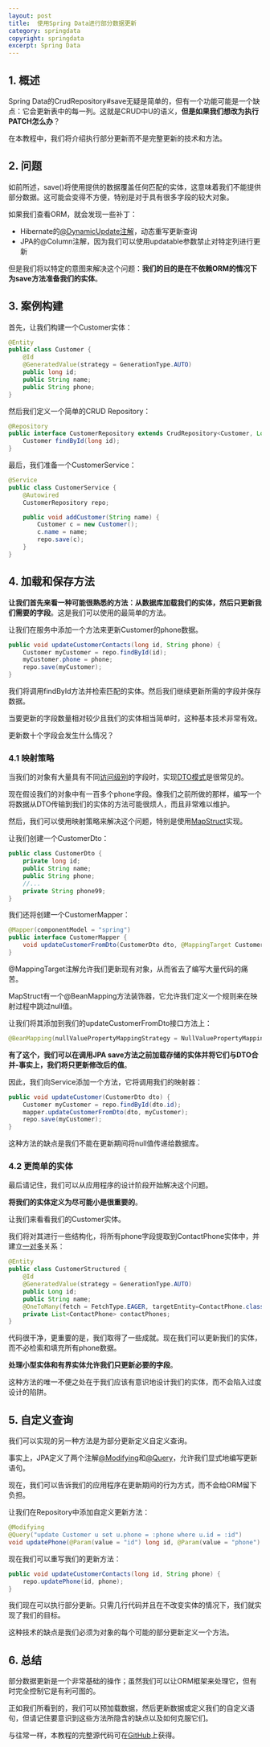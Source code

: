 ```yaml
---
layout: post
title:  使用Spring Data进行部分数据更新
category: springdata
copyright: springdata
excerpt: Spring Data
---
```


## 1. 概述

Spring Data的CrudRepository#save无疑是简单的，但有一个功能可能是一个缺点：它会更新表中的每一列。这就是CRUD中U的语义，**但是如果我们想改为执行PATCH怎么办**？

在本教程中，我们将介绍执行部分更新而不是完整更新的技术和方法。

## 2. 问题

如前所述，save()将使用提供的数据覆盖任何匹配的实体，这意味着我们不能提供部分数据。这可能会变得不方便，特别是对于具有很多字段的较大对象。

如果我们查看ORM，就会发现一些补丁：

-   Hibernate的[@DynamicUpdate注解](https://www.baeldung.com/spring-data-jpa-dynamicupdate)，动态重写更新查询
-   JPA的@Column注解，因为我们可以使用updatable参数禁止对特定列进行更新

但是我们将以特定的意图来解决这个问题：**我们的目的是在不依赖ORM的情况下为save方法准备我们的实体**。

## 3. 案例构建

首先，让我们构建一个Customer实体：

```java
@Entity
public class Customer {
    @Id
    @GeneratedValue(strategy = GenerationType.AUTO)
    public long id;
    public String name;
    public String phone;
}
```

然后我们定义一个简单的CRUD Repository：

```java
@Repository 
public interface CustomerRepository extends CrudRepository<Customer, Long> {
    Customer findById(long id);
}
```

最后，我们准备一个CustomerService：

```java
@Service
public class CustomerService {
    @Autowired
    CustomerRepository repo;

    public void addCustomer(String name) {
        Customer c = new Customer();
        c.name = name;
        repo.save(c);
    }
}
```

## 4. 加载和保存方法

**让我们首先来看一种可能很熟悉的方法：从数据库加载我们的实体，然后只更新我们需要的字段**。这是我们可以使用的最简单的方法。

让我们在服务中添加一个方法来更新Customer的phone数据。

```java
public void updateCustomerContacts(long id, String phone) {
    Customer myCustomer = repo.findById(id);
    myCustomer.phone = phone;
    repo.save(myCustomer);
}
```

我们将调用findById方法并检索匹配的实体。然后我们继续更新所需的字段并保存数据。

当要更新的字段数量相对较少且我们的实体相当简单时，这种基本技术非常有效。

更新数十个字段会发生什么情况？

### 4.1 映射策略

当我们的对象有大量具有不同[访问级别](https://www.baeldung.com/java-access-modifiers)的字段时，实现[DTO模式](https://www.baeldung.com/entity-to-and-from-dto-for-a-java-spring-application)是很常见的。

现在假设我们的对象中有一百多个phone字段。像我们之前所做的那样，编写一个将数据从DTO传输到我们的实体的方法可能很烦人，而且非常难以维护。

然后，我们可以使用映射策略来解决这个问题，特别是使用[MapStruct](https://www.baeldung.com/mapstruct)实现。

让我们创建一个CustomerDto：

```java
public class CustomerDto {
    private long id;
    public String name;
    public String phone;
    //...
    private String phone99;
}
```

我们还将创建一个CustomerMapper：

```java
@Mapper(componentModel = "spring")
public interface CustomerMapper {
    void updateCustomerFromDto(CustomerDto dto, @MappingTarget Customer entity);
}
```

@MappingTarget注解允许我们更新现有对象，从而省去了编写大量代码的痛苦。

MapStruct有一个@BeanMapping方法装饰器，它允许我们定义一个规则来在映射过程中跳过null值。

让我们将其添加到我们的updateCustomerFromDto接口方法上：

```java
@BeanMapping(nullValuePropertyMappingStrategy = NullValuePropertyMappingStrategy.IGNORE)
```

**有了这个，我们可以在调用JPA save方法之前加载存储的实体并将它们与DTO合并-事实上，我们将只更新修改后的值**。

因此，我们向Service添加一个方法，它将调用我们的映射器：

```java
public void updateCustomer(CustomerDto dto) {
    Customer myCustomer = repo.findById(dto.id);
    mapper.updateCustomerFromDto(dto, myCustomer);
    repo.save(myCustomer);
}
```

这种方法的缺点是我们不能在更新期间将null值传递给数据库。

### 4.2 更简单的实体

最后请记住，我们可以从应用程序的设计阶段开始解决这个问题。

**将我们的实体定义为尽可能小是很重要的**。

让我们来看看我们的Customer实体。

我们将对其进行一些结构化，将所有phone字段提取到ContactPhone实体中，并建立[一对多](https://www.baeldung.com/hibernate-one-to-many)关系：

```java
@Entity
public class CustomerStructured {
    @Id
    @GeneratedValue(strategy = GenerationType.AUTO)
    public Long id;
    public String name;
    @OneToMany(fetch = FetchType.EAGER, targetEntity=ContactPhone.class, mappedBy="customerId")
    private List<ContactPhone> contactPhones;
}
```

代码很干净，更重要的是，我们取得了一些成就。现在我们可以更新我们的实体，而不必检索和填充所有phone数据。

**处理小型实体和有界实体允许我们只更新必要的字段**。

这种方法的唯一不便之处在于我们应该有意识地设计我们的实体，而不会陷入过度设计的陷阱。

## 5. 自定义查询

我们可以实现的另一种方法是为部分更新定义自定义查询。

事实上，JPA定义了两个注解[@Modifying](https://www.baeldung.com/spring-data-jpa-modifying-annotation)和[@Query](https://www.baeldung.com/spring-data-jpa-query)，允许我们显式地编写更新语句。

现在，我们可以告诉我们的应用程序在更新期间的行为方式，而不会给ORM留下负担。

让我们在Repository中添加自定义更新方法：

```java
@Modifying
@Query("update Customer u set u.phone = :phone where u.id = :id")
void updatePhone(@Param(value = "id") long id, @Param(value = "phone") String phone);
```

现在我们可以重写我们的更新方法：

```java
public void updateCustomerContacts(long id, String phone) {
    repo.updatePhone(id, phone);
}
```

我们现在可以执行部分更新。只需几行代码并且在不改变实体的情况下，我们就实现了我们的目标。

这种技术的缺点是我们必须为对象的每个可能的部分更新定义一个方法。

## 6. 总结

部分数据更新是一个非常基础的操作；虽然我们可以让ORM框架来处理它，但有时完全控制它是有利可图的。

正如我们所看到的，我们可以预加载数据，然后更新数据或定义我们的自定义语句，但请记住要意识到这些方法所隐含的缺点以及如何克服它们。

与往常一样，本教程的完整源代码可在[GitHub](https://github.com/tuyucheng7/taketoday-tutorial4j/tree/master/spring-data-modules)上获得。